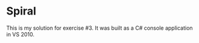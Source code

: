 Spiral
======

This is my solution for exercise #3.  It was built as a C# console application in VS 2010.

